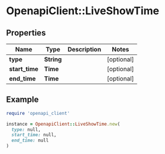 # OpenapiClient::LiveShowTime

## Properties

| Name | Type | Description | Notes |
| ---- | ---- | ----------- | ----- |
| **type** | **String** |  | [optional] |
| **start_time** | **Time** |  | [optional] |
| **end_time** | **Time** |  | [optional] |

## Example

```ruby
require 'openapi_client'

instance = OpenapiClient::LiveShowTime.new(
  type: null,
  start_time: null,
  end_time: null
)
```

